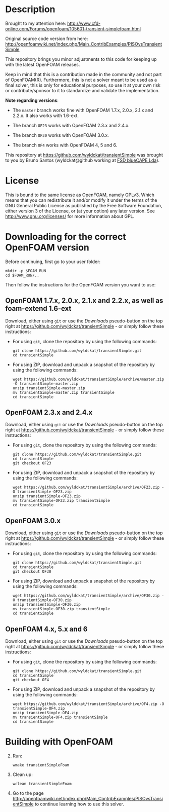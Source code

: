 Description
===========

Brought to my attention here: http://www.cfd-online.com/Forums/openfoam/105601-transient-simplefoam.html

Original source code version from here: http://openfoamwiki.net/index.php/Main_ContribExamples/PISOvsTransientSimple

This repository brings you minor adjustments to this code for keeping up with
the latest OpenFOAM releases.

Keep in mind that this is a contribution made in the community and not part of
OpenFOAM(R). Furthermore, this is not a solver meant to be used as a final
solver, this is only for educational purposes, so use it at your own risk or
contribute/sponsor to it to standardize and validate the implementation.

**Note regarding versions**:

  * The `master` branch works fine with OpenFOAM 1.7.x, 2.0.x, 2.1.x and 2.2.x.
    It also works with 1.6-ext.

  * The branch `OF23` works with OpenFOAM 2.3.x and 2.4.x.

  * The branch `OF30` works with OpenFOAM 3.0.x.

  * The branch `OF4` works with OpenFOAM 4, 5 and 6.


This repository at https://github.com/wyldckat/transientSimple was brought to
you by Bruno Santos (wyldckat@github working at [FSD blueCAPE Lda](http://www.bluecape.com.pt)).


License
=======

This is bound to the same license as OpenFOAM, namely GPLv3. Which means that
you can redistribute it and/or modify it under the terms of the GNU General
Public License as published by the Free Software Foundation, either version 3 of
the License, or (at your option) any later version.
See http://www.gnu.org/licenses/ for more information about GPL.


Downloading for the correct OpenFOAM version
============================================

Before continuing, first go to your user folder:

```
mkdir -p $FOAM_RUN
cd $FOAM_RUN/..
```

Then follow the instructions for the OpenFOAM version you want to use:


OpenFOAM 1.7.x, 2.0.x, 2.1.x and 2.2.x, as well as foam-extend 1.6-ext
----------------------------------------------------------------------

Download, either using `git` or use the *Downloads* pseudo-button on the
top right at https://github.com/wyldckat/transientSimple - or simply follow
these instructions:

* For using `git`, clone the repository by using the following commands:

  ```
  git clone https://github.com/wyldckat/transientSimple.git
  cd transientSimple
  ```

* For using ZIP, download and unpack a snapshot of the repository by using
the following commands:

  ```
  wget https://github.com/wyldckat/transientSimple/archive/master.zip -O transientSimple-master.zip
  unzip transientSimple-master.zip
  mv transientSimple-master.zip transientSimple
  cd transientSimple
  ```


OpenFOAM 2.3.x and 2.4.x
------------------------

Download, either using `git` or use the *Downloads* pseudo-button on the
top right at https://github.com/wyldckat/transientSimple - or simply follow
these instructions:

* For using `git`, clone the repository by using the following commands:

  ```
  git clone https://github.com/wyldckat/transientSimple.git
  cd transientSimple
  git checkout OF23
  ```

* For using ZIP, download and unpack a snapshot of the repository by using
the following commands:

  ```
  wget https://github.com/wyldckat/transientSimple/archive/OF23.zip -O transientSimple-OF23.zip
  unzip transientSimple-OF23.zip
  mv transientSimple-OF23.zip transientSimple
  cd transientSimple
  ```


OpenFOAM 3.0.x
--------------

Download, either using `git` or use the *Downloads* pseudo-button on the
top right at https://github.com/wyldckat/transientSimple - or simply follow
these instructions:

* For using `git`, clone the repository by using the following commands:

  ```
  git clone https://github.com/wyldckat/transientSimple.git
  cd transientSimple
  git checkout OF30
  ```

* For using ZIP, download and unpack a snapshot of the repository by using
the following commands:

  ```
  wget https://github.com/wyldckat/transientSimple/archive/OF30.zip -O transientSimple-OF30.zip
  unzip transientSimple-OF30.zip
  mv transientSimple-OF30.zip transientSimple
  cd transientSimple
  ```


OpenFOAM 4.x, 5.x and 6
-----------------------

Download, either using `git` or use the *Downloads* pseudo-button on the
top right at https://github.com/wyldckat/transientSimple - or simply follow
these instructions:

* For using `git`, clone the repository by using the following commands:

  ```
  git clone https://github.com/wyldckat/transientSimple.git
  cd transientSimple
  git checkout OF4
  ```

* For using ZIP, download and unpack a snapshot of the repository by using
the following commands:

  ```
  wget https://github.com/wyldckat/transientSimple/archive/OF4.zip -O transientSimple-OF4.zip
  unzip transientSimple-OF4.zip
  mv transientSimple-OF4.zip transientSimple
  cd transientSimple
  ```


Building with OpenFOAM
======================

  2. Run:

     ```
     wmake transientSimpleFoam
     ```

  3. Clean up:

     ```
     wclean transientSimpleFoam
     ```

  4. Go to the page http://openfoamwiki.net/index.php/Main_ContribExamples/PISOvsTransientSimple to continue learning how to use this solver.


